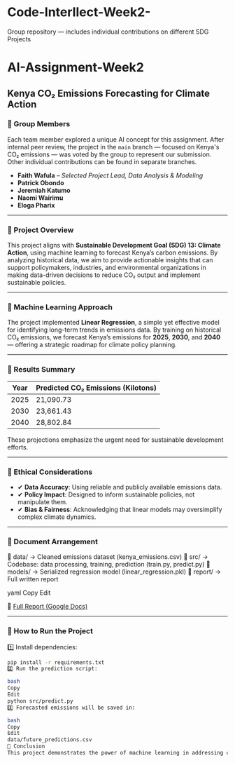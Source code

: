 # Code-Interllect-Week2-
Group repository — includes individual contributions on different SDG Projects

# AI-Assignment-Week2

## Kenya CO₂ Emissions Forecasting for Climate Action

### 👥 Group Members

Each team member explored a unique AI concept for this assignment. After internal peer review, the project in the `main` branch — focused on Kenya's CO₂ emissions — was voted by the group to represent our submission. Other individual contributions can be found in separate branches.

- **Faith Wafula** – *Selected Project Lead, Data Analysis & Modeling*
- **Patrick Obondo** 
- **Jeremiah Katumo** 
- **Naomi Wairimu** 
- **Eloga Pharix** 

---

### 🔹 Project Overview

This project aligns with **Sustainable Development Goal (SDG) 13: Climate Action**, using machine learning to forecast Kenya’s carbon emissions. By analyzing historical data, we aim to provide actionable insights that can support policymakers, industries, and environmental organizations in making data-driven decisions to reduce CO₂ output and implement sustainable policies.

---

### 🔹 Machine Learning Approach

The project implemented **Linear Regression**, a simple yet effective model for identifying long-term trends in emissions data. By training on historical CO₂ emissions, we forecast Kenya’s emissions for **2025**, **2030**, and **2040** — offering a strategic roadmap for climate policy planning.

---

### 🔹 Results Summary

| Year  | Predicted CO₂ Emissions (Kilotons) |
|-------|------------------------------------|
| 2025  | 21,090.73                          |
| 2030  | 23,661.43                          |
| 2040  | 28,802.84                          |

These projections emphasize the urgent need for sustainable development efforts.

---

### 🔹 Ethical Considerations

- ✔ **Data Accuracy**: Using reliable and publicly available emissions data.
- ✔ **Policy Impact**: Designed to inform sustainable policies, not manipulate them.
- ✔ **Bias & Fairness**: Acknowledging that linear models may oversimplify complex climate dynamics.

---

### 🔹 Document Arrangement

📂 data/ → Cleaned emissions dataset (kenya_emissions.csv)
📂 src/ → Codebase: data processing, training, prediction (train.py, predict.py)
📂 models/ → Serialized regression model (linear_regression.pkl)
📂 report/ → Full written report

yaml
Copy
Edit

📄 [Full Report (Google Docs)]( https://docs.google.com/document/d/1qlCjOBYlBZ10DlbCNMNSGRjxDrqul99hMeofAPtLxgM/edit?usp=sharing )

---

### 🔹 How to Run the Project

1️⃣ Install dependencies:
```bash
pip install -r requirements.txt
2️⃣ Run the prediction script:

bash
Copy
Edit
python src/predict.py
3️⃣ Forecasted emissions will be saved in:

bash
Copy
Edit
data/future_predictions.csv
🔹 Conclusion
This project demonstrates the power of machine learning in addressing climate challenges by providing a predictive view of CO₂ emissions. Future iterations may integrate more advanced time series models (e.g.,ARIMA,LSTM) and broader environmental data. Our goal is to continue building tools that guide informed and sustainable decision-making in Kenya and beyond.







